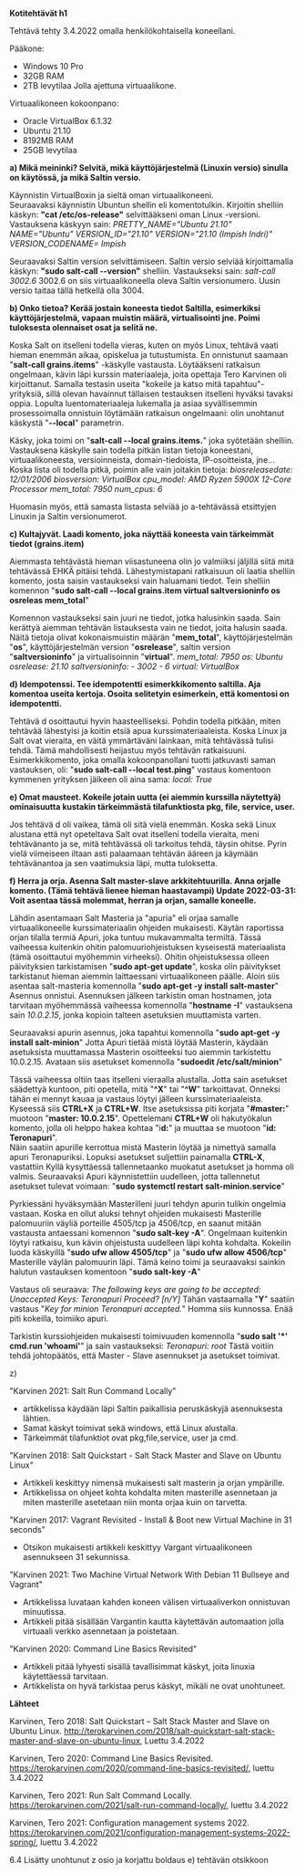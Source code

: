 **Kotitehtävät h1**

Tehtävä tehty 3.4.2022 omalla henkilökohtaisella koneellani. 

Pääkone:
- Windows 10 Pro
- 32GB RAM
- 2TB levytilaa
Jolla ajettuna virtuaalikone.

Virtuaalikoneen kokoonpano:
- Oracle VirtualBox 6.1.32
- Ubuntu 21.10 
- 8192MB RAM
- 25GB levytilaa

**a) Mikä meininki? Selvitä, mikä käyttöjärjestelmä (Linuxin versio) sinulla on käytössä, ja mikä Saltin versio.**

Käynnistin VirtualBoxin ja sieltä oman virtuaalikoneeni.  
Seuraavaksi käynnistin Ubuntun shellin eli komentotulkin. 
Kirjoitin shelliin käskyn: **"cat /etc/os-release"** selvittääkseni oman Linux -versioni. 
Vastauksena käskyyn sain:
_PRETTY_NAME="Ubuntu 21.10"
NAME="Ubuntu"
VERSION_ID="21.10"
VERSION="21.10 (Impish Indri)"
VERSION_CODENAME= Impish_

Seuraavaksi Saltin version selvittämiseen. 
Saltin versio selviää kirjoittamalla käskyn: **"sudo salt-call --version"** shelliin. 
Vastaukseksi sain: _salt-call 3002.6_
3002.6 on siis virtuaalikoneella oleva Saltin versionumero. Uusin versio taitaa tällä hetkellä olla 3004. 

**b) Onko tietoa? Kerää jostain koneesta tiedot Saltilla, esimerkiksi käyttöjärjestelmä, vapaan muistin määrä, virtualisointi jne. Poimi tuloksesta olennaiset osat ja selitä ne.**

Koska Salt on itselleni todella vieras, kuten on myös Linux, tehtävä vaati hieman enemmän aikaa, opiskelua ja tutustumista. En onnistunut saamaan "**salt-call grains.items**" -käskylle vastausta. Löytääkseni ratkaisun ongelmaan, kävin läpi kurssin materiaaleja, joita opettaja Tero Karvinen oli kirjoittanut. Samalla testasin useita "kokeile ja katso mitä tapahtuu"- yrityksiä, sillä olevan havainnut tällaisen testauksen itselleni hyväksi tavaksi oppia. Lopulta luentomateriaaleja lukemalla ja asiaa syvällisemmin prosessoimalla onnistuin löytämään ratkaisun ongelmaani: olin unohtanut käskystä "**--local**" parametrin.

Käsky, joka toimi on "**salt-call --local grains.items.**"  joka syötetään shelliin.
Vastauksena käskylle sain todella pitkän listan tietoja koneestani, virtuaalikoneesta, versioinneista, domain-tiedoista, IP-osoitteista, jne... 
Koska lista oli todella pitkä, poimin alle vain joitakin tietoja: 
_biosreleasedate: 12/01/2006
biosversion: VirtualBox
cpu_model: AMD Ryzen 5900X 12-Core Processor
mem_total: 7950
num_cpus: 6_

Huomasin myös, että samasta listasta selviää jo a-tehtävässä etsittyjen Linuxin ja Saltin versionumerot. 


**c) Kultajyvät. Laadi komento, joka näyttää koneesta vain tärkeimmät tiedot (grains.item)**

Aiemmasta tehtävästä hieman viisastuneena olin jo valmiiksi jäljillä siitä mitä tehtävässä EHKÄ pitäisi tehdä. Lähestymistapani ratkaisuun oli laatia shelliin komento, josta saisin vastaukseksi vain haluamani tiedot. Tein shelliin komennon "**sudo salt-call --local grains.item virtual saltversioninfo os osreleas mem_total**"  

Komennon vastaukseksi sain juuri ne tiedot, jotka halusinkin saada. Sain kerättyä aiemman tehtävän listauksesta vain ne tiedot, joita halusin saada. Näitä tietoja olivat kokonaismuistin määrän "**mem_total**", käyttöjärjestelmän "**os**", käyttöjärjestelmän version "**osrelease**", saltin version "**saltversioninfo**" ja virtualisoinnin "**virtual**". 
_mem_total: 7950
os: Ubuntu
osrelease: 21.10
saltversioninfo: - 3002 - 6
virtual: VirtualBox_

**d) Idempotenssi. Tee idempotentti esimerkkikomento saltilla. Aja komentoa useita kertoja. Osoita selitetyin esimerkein, että komentosi on idempotentti.**

Tehtävä d osoittautui hyvin haasteelliseksi. Pohdin todella pitkään, miten tehtävää lähestyisi ja koitin etsiä apua kurssimateriaaleista. Koska Linux ja Salt ovat vieraita, en väitä ymmärtäväni lainkaan, mitä tehtävässä tulisi tehdä. Tämä mahdollisesti heijastuu myös tehtävän ratkaisuuni. 
Esimerkkikomento, joka omalla kokoonpanollani tuotti jatkuvasti saman vastauksen, oli:
"**sudo salt-call --local test.ping**" 
vastaus komentoon kymmenen yrityksen jälkeen oli aina sama:
_local: True_

**e) Omat mausteet. Kokeile jotain uutta (ei aiemmin kurssilla näytettyä) ominaisuutta kustakin tärkeimmästä tilafunktiosta pkg, file, service, user.** 

Jos tehtävä d oli vaikea, tämä oli sitä vielä enemmän. Koska sekä Linux alustana että nyt opeteltava Salt ovat itselleni todella vieraita, meni  tehtävänanto ja se, mitä tehtävässä oli tarkoitus tehdä, täysin ohitse. Pyrin vielä viimeiseen iltaan asti palaamaan tehtävän ääreen ja käymään tehtävänantoa ja sen vaatimuksia läpi, mutta tuloksetta. 

**f) Herra ja orja. Asenna Salt master-slave arkkitehtuurilla. Anna orjalle komento. (Tämä tehtävä lienee hieman haastavampi) Update 2022-03-31: Voit asentaa tässä molemmat, herran ja orjan, samalle koneelle.**

Lähdin asentamaan Salt Masteria ja "apuria" eli orjaa samalle virtuaalikoneelle kurssimateriaalin ohjeiden mukaisesti. Käytän raportissa orjan tilalla termiä Apuri, joka tuntuu mukavammalta termiltä. Tässä vaiheessa kuitenkin ohitin palomuuriohjeistuksen kyseisestä materiaalista (tämä osoittautui  myöhemmin virheeksi).
Ohitin ohjeistuksessa olleen päivityksien tarkistamisen "**sudo apt-get update**", koska olin päivitykset tarkistanut hieman aiemmin laittaessani virtuaalikoneen päälle. 
Aloin siis asentaa salt-masteria komennolla "**sudo apt-get -y install salt-master**" 
Asennus onnistui. Asennuksen jälkeen tarkistin oman hostnamen, jota tarvitaan myöhemmässä vaiheessa komennolla "**hostname -I**" vastauksena sain _10.0.2.15_, jonka kopioin talteen asetuksien muuttamista varten. 

Seuraavaksi apurin asennus, joka tapahtui komennolla "**sudo apt-get -y install salt-minion**" Jotta Apuri tietää mistä löytää Masterin, käydään asetuksista muuttamassa Masterin osoitteeksi tuo aiemmin tarkistettu 10.0.2.15. Avataan siis asetukset komennolla "**sudoedit /etc/salt/minion**"

Tässä vaiheessa oltiin taas itselleni vieraalla alustalla. Jotta sain asetukset säädettyä kuntoon, piti opetella, mitä "**^X**" tai "**^W**" tarkoittavat. Onneksi tähän ei mennyt kauaa ja vastaus löytyi jälleen kurssimateriaaleista. Kyseessä siis **CTRL+X** ja **CTRL+W**. Itse asetuksissa piti korjata "**#master:**" muotoon "**master: 10.0.2.15**". Opettelemani **CTRL+W** oli hakutyökalun komento, jolla oli helppo hakea kohtaa "i**d:**" ja muuttaa se muotoon "**id: Teronapuri**".  
Näin saatiin apurille kerrottua mistä Masterin löytää ja nimettyä samalla apuri Teronapuriksi. Lopuksi asetukset suljettiin painamalla **CTRL-X**, vastattiin Kyllä kysyttäessä tallennetaanko muokatut asetukset ja homma oli valmis. 
Seuraavaksi Apuri käynnistettiin uudelleen, jotta tallennetut asetukset tulevat voimaan: 
"**sudo systemctl restart salt-minion.service**" 

Pyrkiessäni hyväksymään Masterilleni juuri tehdyn apurin tulikin ongelmia vastaan. Koska en ollut aluksi tehnyt ohjeiden mukaisesti Masterille palomuuriin väyliä porteille 4505/tcp ja 4506/tcp, en saanut mitään vastausta antaessani komennon "**sudo salt-key -A**". Ongelmaan kuitenkin löytyi ratkaisu, kun kävin ohjeistusta uudelleen läpi kohta kohdalta. Kokeilin luoda käskyillä "**sudo ufw allow 4505/tcp**" ja "**sudo ufw allow 4506/tcp**" Masterille väylän palomuurin läpi. Tämä keino toimi ja seuraavaksi sainkin halutun vastauksen komentoon "**sudo salt-key -A**" 

Vastaus oli seuraava: 
_The following keys are going to be accepted: 
Unaccepted Keys:
Teronapuri
Proceed? [n/Y]_
Tähän vastaamalla "**Y**" saatiin vastaus "_Key for minion Teronapuri accepted._"
Homma siis kunnossa. Enää piti kokeilla, toimiiko apuri.

Tarkistin kurssiohjeiden mukaisesti toimivuuden komennolla "**sudo salt '*' cmd.run 'whoami'**" ja sain vastaukseksi:
_Teronapuri:
root_
Tästä voitiin tehdä johtopäätös, että Master - Slave asennukset ja asetukset toimivat. 

z)

"Karvinen 2021: Salt Run Command Locally" 
- artikkelissa käydään läpi Saltin paikallisia peruskäskyjä asennuksesta lähtien. 
- Samat käskyt toimivat sekä windows, että Linux alustalla. 
- Tärkeimmät tilafunktiot ovat pkg,file,service, user ja cmd.

"Karvinen 2018: Salt Quickstart - Salt Stack Master and Slave on Ubuntu Linux" 
- Artikkeli keskittyy nimensä mukaisesti salt masterin ja orjan ympärille.
- Artikkelissa on ohjeet kohta kohdalta miten masterille asennetaan ja miten masterille asetetaan niin monta orjaa kuin on tarvetta. 

"Karvinen 2017: Vagrant Revisited - Install & Boot new Virtual Machine in 31 seconds"
- Otsikon mukaisesti artikkeli keskittyy Vargant virtuaalikoneen asennukseen 31 sekunnissa. 

"Karvinen 2021: Two Machine Virtual Network With Debian 11 Bullseye and Vagrant"
- Artikkelissa luvataan kahden koneen välisen virtuaaliverkon onnistuvan minuutissa. 
- Artikkeli pitää sisällään Vargantin kautta käytettävän automaation jolla virtuaali verkko asennetaan ja poistetaan. 

"Karvinen 2020: Command Line Basics Revisited" 
- Artikkeli pitää lyhyesti sisällä tavallisimmat käskyt, joita linuxia käytettäessä tarvitaan.
- Artikkelista on hyvä tarkistaa perus käskyt, mikäli ne ovat unohtuneet. 



**Lähteet**

Karvinen, Tero 2018: Salt Quickstart – Salt Stack Master and Slave on Ubuntu Linux. http://terokarvinen.com/2018/salt-quickstart-salt-stack-master-and-slave-on-ubuntu-linux, Luettu 3.4.2022

Karvinen, Tero 2020: Command Line Basics Revisited. https://terokarvinen.com/2020/command-line-basics-revisited/, luettu 3.4.2022

Karvinen, Tero 2021: Run Salt Command Locally. https://terokarvinen.com/2021/salt-run-command-locally/, luettu 3.4.2022

Karvinen, Tero 2021: Configuration management systems 2022. https://terokarvinen.com/2021/configuration-management-systems-2022-spring/, luettu 3.4.2022

6.4 Lisätty unohtunut z osio ja korjattu boldaus e) tehtävän otsikkoon
